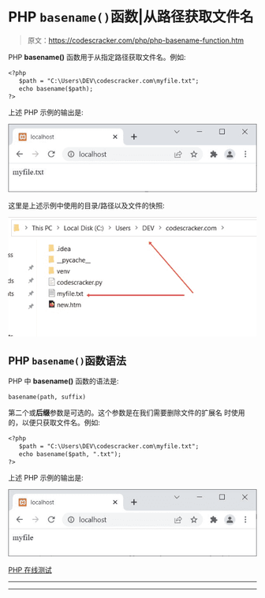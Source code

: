 # PHP `basename()`函数|从路径获取文件名

> 原文：<https://codescracker.com/php/php-basename-function.htm>

PHP **basename()** 函数用于从指定路径获取文件名。例如:

```
<?php
   $path = "C:\Users\DEV\codescracker.com\myfile.txt";
   echo basename($path);
?>
```

上述 PHP 示例的输出是:

![php basename function](img/8c0625c5a8896ca6f770dbf4e32391d9.png)

这里是上述示例中使用的目录/路径以及文件的快照:

![php basename function example](img/b492ada0a5bfcc6438f4a15d8ec8c722.png)

## PHP `basename()`函数语法

PHP 中 **basename()** 函数的语法是:

```
basename(path, suffix)
```

第二个或**后缀**参数是可选的。这个参数是在我们需要删除文件的扩展名 时使用的，以便只获取文件名。例如:

```
<?php
   $path = "C:\Users\DEV\codescracker.com\myfile.txt";
   echo basename($path, ".txt");
?>
```

上述 PHP 示例的输出是:

![basename function php](img/1f9a8b460fd2c400bbc5c02a6aa248b3.png)

[PHP 在线测试](/exam/showtest.php?subid=8)

* * *

* * *